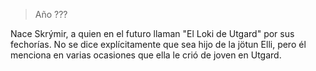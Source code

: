 > Año ???

Nace Skrýmir, a quien en el futuro llaman "El Loki de Utgard" por sus fechorías. No se dice explícitamente que sea hijo de la jötun Elli, pero él menciona en varias ocasiones que ella le crió de joven en Utgard.